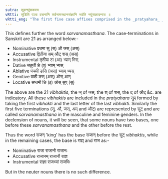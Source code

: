 ```yaml
---
sutra: सुडनपुंसकस्य
vRtti: सुडिति पञ्च वचनानि सर्वनामस्थानसंज्ञानि भवंति नपुंसकादन्यत्र ॥
vRtti_eng: "The first five case affixes comprised in the _pratyahara_ _sut_. (i. e., the three case-terminations of the nominative, and the singular and dual of the accusative) are called also _sarvanamasthana_; except the case-affixes of the neuter gender."
---
```

This defines further the word _sarvanamasthana_. The case-terminations in Sanskrit are 21 as arranged below:-

- Nominative प्रथमा सु (स्) औ जस् (अस्)
- Accusative द्वितीया अम् औट् शस् (अस्)
- Instrumental तृतीया टा (आ) भ्याम् भिस्
- Dative चतुर्थी ङे (ए) भ्याम् भ्यस्
- Ablative पंचमी ङसि (अस्) भ्याम् भ्यस्
- Genitive षष्ठी ङस् (अस्) ओस् आम्
- Locative सप्तमी ङि (इ) ओस् सुप् (सु)

The above are the 21 _vibhaktis_, the ज् of जस्, the श् of शस्, the ट् of औट् &c. are indicatory. All these _vibhaktis_ are included in the _pratyahara_ सुप् formed by taking the first _vibhakti_ and the last letter of the last _vibhakti_. Similarly the first five terminations (सु. औ, जस्, अम् and औट्) are represented by सुट् and are called _sarvanamasthana_ in the masculine and feminine genders. In the declension of nouns, it will be seen, that some nouns have two bases, one before these _sarvanamasthana_ and the other before the rest.

Thus the word राजन् 'king' has the base राजान् before the सुट् _vibhaktis_, while in the remaining cases, the base is राज्ञ् and राज as:-

- Nominative राजा राजानौ राजानः
- Accusative राजानम् राजानौ राज्ञः
- Instrumental राज्ञा राजभ्यां राजभिः

But in the neuter nouns there is no such difference.
